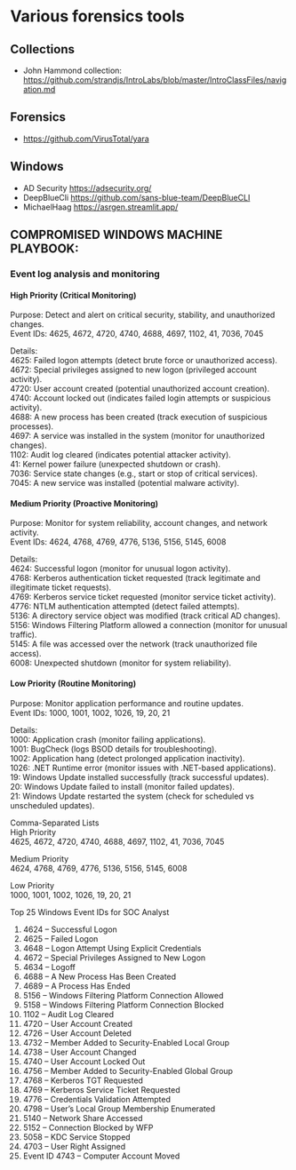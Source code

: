 # Various forensics tools

## Collections
- John Hammond collection: https://github.com/strandjs/IntroLabs/blob/master/IntroClassFiles/navigation.md

## Forensics
- https://github.com/VirusTotal/yara


## Windows
- AD Security https://adsecurity.org/
- DeepBlueCli https://github.com/sans-blue-team/DeepBlueCLI
- MichaelHaag https://asrgen.streamlit.app/

## COMPROMISED WINDOWS MACHINE PLAYBOOK:
### Event log analysis and monitoring

#### High Priority (Critical Monitoring)
Purpose: Detect and alert on critical security, stability, and unauthorized changes.  
Event IDs: 4625, 4672, 4720, 4740, 4688, 4697, 1102, 41, 7036, 7045  

Details:  
4625: Failed logon attempts (detect brute force or unauthorized access).  
4672: Special privileges assigned to new logon (privileged account activity).  
4720: User account created (potential unauthorized account creation).  
4740: Account locked out (indicates failed login attempts or suspicious activity).  
4688: A new process has been created (track execution of suspicious processes).  
4697: A service was installed in the system (monitor for unauthorized changes).  
1102: Audit log cleared (indicates potential attacker activity).  
41: Kernel power failure (unexpected shutdown or crash).  
7036: Service state changes (e.g., start or stop of critical services).  
7045: A new service was installed (potential malware activity).  

#### Medium Priority (Proactive Monitoring)  
Purpose: Monitor for system reliability, account changes, and network activity.  
Event IDs: 4624, 4768, 4769, 4776, 5136, 5156, 5145, 6008  

Details:  
4624: Successful logon (monitor for unusual logon activity).  
4768: Kerberos authentication ticket requested (track legitimate and illegitimate ticket requests).  
4769: Kerberos service ticket requested (monitor service ticket activity).  
4776: NTLM authentication attempted (detect failed attempts).  
5136: A directory service object was modified (track critical AD changes).  
5156: Windows Filtering Platform allowed a connection (monitor for unusual traffic).  
5145: A file was accessed over the network (track unauthorized file access).  
6008: Unexpected shutdown (monitor for system reliability).  

#### Low Priority (Routine Monitoring)  
Purpose: Monitor application performance and routine updates.  
Event IDs: 1000, 1001, 1002, 1026, 19, 20, 21  

Details:  
1000: Application crash (monitor failing applications).  
1001: BugCheck (logs BSOD details for troubleshooting).  
1002: Application hang (detect prolonged application inactivity).  
1026: .NET Runtime error (monitor issues with .NET-based applications).  
19: Windows Update installed successfully (track successful updates).  
20: Windows Update failed to install (monitor failed updates).  
21: Windows Update restarted the system (check for scheduled vs unscheduled updates).  

Comma-Separated Lists  
High Priority  
4625, 4672, 4720, 4740, 4688, 4697, 1102, 41, 7036, 7045  

Medium Priority  
4624, 4768, 4769, 4776, 5136, 5156, 5145, 6008  

Low Priority  
1000, 1001, 1002, 1026, 19, 20, 21  


Top 25 Windows Event IDs for SOC Analyst 
1. 4624 – Successful Logon
2. 4625 – Failed Logon
3. 4648 – Logon Attempt Using Explicit Credentials
4. 4672 – Special Privileges Assigned to New Logon
5. 4634 – Logoff
6. 4688 – A New Process Has Been Created
7. 4689 – A Process Has Ended
8. 5156 – Windows Filtering Platform Connection Allowed
9. 5158 – Windows Filtering Platform Connection Blocked 
10. 1102 – Audit Log Cleared 
11. 4720 – User Account Created 
12. 4726 – User Account Deleted 
13. 4732 – Member Added to Security-Enabled Local Group 
14. 4738 – User Account Changed 
15. 4740 – User Account Locked Out 
16. 4756 – Member Added to Security-Enabled Global Group 
17. 4768 – Kerberos TGT Requested 
18. 4769 – Kerberos Service Ticket Requested 
19. 4776 – Credentials Validation Attempted 
20. 4798 – User’s Local Group Membership Enumerated 
21. 5140 – Network Share Accessed 
22. 5152 – Connection Blocked by WFP 
23. 5058 – KDC Service Stopped 
24. 4703 – User Right Assigned 
25. Event ID 4743 – Computer Account Moved 

